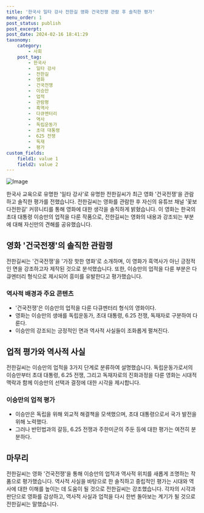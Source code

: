 ```yaml
---
title: '한국사 일타 강사 전한길 영화 건국전쟁 관람 후 솔직한 평가'
menu_order: 1
post_status: publish
post_excerpt: 
post_date: 2024-02-16 18:41:29
taxonomy:
    category:
        - 사회
    post_tag:
        - 한국사
        -  일타 강사
        -  전한길
        -  영화
        -  건국전쟁
        -  이승만
        -  업적
        -  관람평
        -  흑역사
        -  다큐멘터리
        -  역사
        -  독립운동가
        -  초대 대통령
        -  625 전쟁
        -  독재
        -  평가
custom_fields:
    field1: value 1
    field2: value 2
---
```


![Image](https://imgnews.pstatic.net/image/025/2024/02/16/0003341723_001_20240216085501052.jpg?type=w647)

한국사 교육으로 유명한 '일타 강사'로 유명한 전한길씨가 최근 영화 '건국전쟁'을 관람하고 솔직한 평가를 전했습니다. 전한길씨는 영화를 관람한 후 자신의 유튜브 채널 '꽃보다전한길' 커뮤니티를 통해 영화에 대한 생각을 솔직하게 밝혔습니다. 이 영화는 한국의 초대 대통령 이승만의 업적을 다룬 작품으로, 전한길씨는 영화의 내용과 강조되는 부분에 대해 자신만의 견해를 공유했습니다.
## 영화 '건국전쟁'의 솔직한 관람평
전한길씨는 '건국전쟁'을 '가장 핫한 영화'로 소개하며, 이 영화가 흑역사가 아닌 긍정적인 면을 강조하고자 제작된 것으로 분석했습니다. 또한, 이승만의 업적을 다룬 부분은 다큐멘터리 형식으로 제시되어 흥미를 유발한다고 평가했습니다. 
### 역사적 배경과 주요 콘텐츠
- '건국전쟁'은 이승만의 업적을 다룬 다큐멘터리 형식의 영화이다.
- 영화는 이승만의 생애를 독립운동가, 초대 대통령, 6.25 전쟁, 독재자로 구분하여 다룬다.
- 이승만의 강조되는 긍정적인 면과 역사적 사실들이 조화롭게 펼쳐진다.
## 업적 평가와 역사적 사실
전한길씨는 이승만의 업적을 3가지 단계로 분류하여 설명했습니다. 독립운동가로서의 이승만부터 초대 대통령, 6.25 전쟁, 그리고 독재자로의 진화과정을 다룬 영화는 시대적 맥락과 함께 이승만의 선택과 결정에 대한 시각을 제시합니다.
### 이승만의 업적 평가
- 이승만은 독립을 위해 외교적 해결책을 모색했으며, 초대 대통령으로서 국가 발전을 위해 노력했다.
- 그러나 반민법과의 갈등, 6.25 전쟁과 주한미군의 주둔 등에 대한 평가는 여전히 분분하다.
## 마무리
전한길씨는 영화 '건국전쟁'을 통해 이승만의 업적과 역사적 위치를 새롭게 조명하는 작품으로 평가했습니다. 역사적 사실을 바탕으로 한 솔직하고 중립적인 평가는 시대와 역사에 대한 이해를 높이는 데 도움이 될 것으로 전한길씨는 강조했습니다. 각자의 시각과 판단으로 영화를 감상하고, 역사적 사실과 업적을 다시 한번 돌아보는 계기가 될 것으로 전한길씨는 말했습니다.
